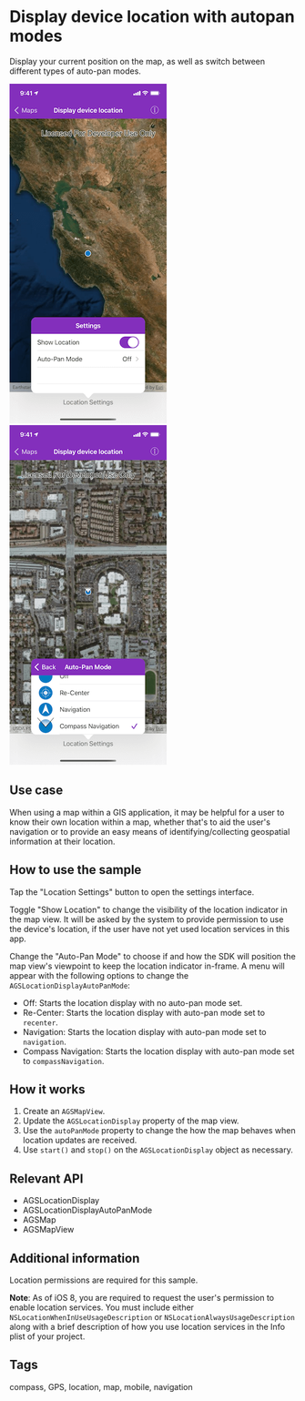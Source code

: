 # Display device location with autopan modes

Display your current position on the map, as well as switch between different types of auto-pan modes.

![Image of display device location 1](display-device-location-1.png)
![Image of display device location 2](display-device-location-2.png)

## Use case

When using a map within a GIS application, it may be helpful for a user to know their own location within a map, whether that's to aid the user's navigation or to provide an easy means of identifying/collecting geospatial information at their location.

## How to use the sample

Tap the "Location Settings" button to open the settings interface.

Toggle "Show Location" to change the visibility of the location indicator in the map view. It will be asked by the system to provide permission to use the device's location, if the user have not yet used location services in this app.

Change the "Auto-Pan Mode" to choose if and how the SDK will position the map view's viewpoint to keep the location indicator in-frame. A menu will appear with the following options to change the `AGSLocationDisplayAutoPanMode`:

* Off: Starts the location display with no auto-pan mode set.
* Re-Center: Starts the location display with auto-pan mode set to `recenter`.
* Navigation: Starts the location display with auto-pan mode set to `navigation`.
* Compass Navigation: Starts the location display with auto-pan mode set to `compassNavigation`.

## How it works

1. Create an `AGSMapView`.
2. Update the `AGSLocationDisplay` property of the map view.
3. Use the `autoPanMode` property to change the how the map behaves when location updates are received.
4. Use `start()` and `stop()` on the `AGSLocationDisplay` object as necessary.

## Relevant API

* AGSLocationDisplay
* AGSLocationDisplayAutoPanMode
* AGSMap
* AGSMapView

## Additional information

Location permissions are required for this sample.

**Note**: As of iOS 8, you are required to request the user's permission to enable location services. You must include either `NSLocationWhenInUseUsageDescription` or `NSLocationAlwaysUsageDescription` along with a brief description of how you use location services in the Info plist of your project.

## Tags

compass, GPS, location, map, mobile, navigation
